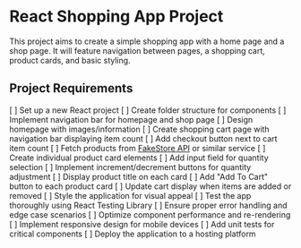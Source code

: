 # React Shopping App Project

This project aims to create a simple shopping app with a home page and a shop page. It will feature navigation between pages, a shopping cart, product cards, and basic styling.

## Project Requirements


[ ] Set up a new React project
[ ] Create folder structure for components
[ ] Implement navigation bar for homepage and shop page
[ ] Design homepage with images/information
[ ] Create shopping cart page with navigation bar displaying item count
[ ] Add checkout button next to cart item count
[ ] Fetch products from [FakeStore API](https://fakestoreapi.com/) or similar service
[ ] Create individual product card elements
[ ] Add input field for quantity selection
[ ] Implement increment/decrement buttons for quantity adjustment
[ ] Display product title on each card
[ ] Add "Add To Cart" button to each product card
[ ] Update cart display when items are added or removed
[ ] Style the application for visual appeal
[ ] Test the app thoroughly using React Testing Library
[ ] Ensure proper error handling and edge case scenarios
[ ] Optimize component performance and re-rendering
[ ] Implement responsive design for mobile devices
[ ] Add unit tests for critical components
[ ] Deploy the application to a hosting platform


